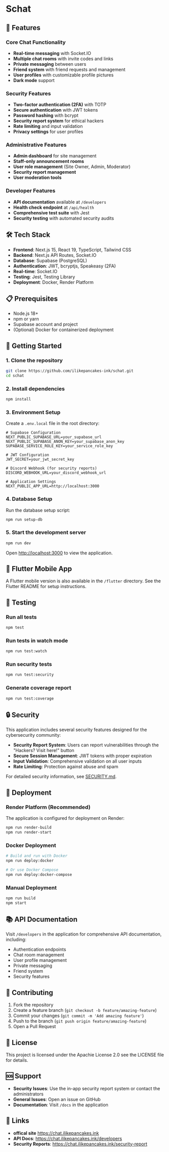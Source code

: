 # Schat

## 🚀 Features

### Core Chat Functionality
- **Real-time messaging** with Socket.IO
- **Multiple chat rooms** with invite codes and links
- **Private messaging** between users
- **Friend system** with friend requests and management
- **User profiles** with customizable profile pictures
- **Dark mode** support

### Security Features
- **Two-factor authentication (2FA)** with TOTP
- **Secure authentication** with JWT tokens
- **Password hashing** with bcrypt
- **Security report system** for ethical hackers
- **Rate limiting** and input validation
- **Privacy settings** for user profiles

### Administrative Features
- **Admin dashboard** for site management
- **Staff-only announcement rooms**
- **User role management** (Site Owner, Admin, Moderator)
- **Security report management**
- **User moderation tools**

### Developer Features
- **API documentation** available at `/developers`
- **Health check endpoint** at `/api/health`
- **Comprehensive test suite** with Jest
- **Security testing** with automated security audits

## 🛠 Tech Stack

- **Frontend**: Next.js 15, React 19, TypeScript, Tailwind CSS
- **Backend**: Next.js API Routes, Socket.IO
- **Database**: Supabase (PostgreSQL)
- **Authentication**: JWT, bcryptjs, Speakeasy (2FA)
- **Real-time**: Socket.IO
- **Testing**: Jest, Testing Library
- **Deployment**: Docker, Render Platform

## 📋 Prerequisites

- Node.js 18+
- npm or yarn
- Supabase account and project
- (Optional) Docker for containerized deployment

## 🚀 Getting Started

### 1. Clone the repository
```bash
git clone https://github.com/ilikepancakes-ink/schat.git
cd schat
```

### 2. Install dependencies
```bash
npm install
```

### 3. Environment Setup
Create a `.env.local` file in the root directory:

```env
# Supabase Configuration
NEXT_PUBLIC_SUPABASE_URL=your_supabase_url
NEXT_PUBLIC_SUPABASE_ANON_KEY=your_supabase_anon_key
SUPABASE_SERVICE_ROLE_KEY=your_service_role_key

# JWT Configuration
JWT_SECRET=your_jwt_secret_key

# Discord Webhook (for security reports)
DISCORD_WEBHOOK_URL=your_discord_webhook_url

# Application Settings
NEXT_PUBLIC_APP_URL=http://localhost:3000
```

### 4. Database Setup
Run the database setup script:
```bash
npm run setup-db
```

### 5. Start the development server
```bash
npm run dev
```

Open [http://localhost:3000](http://localhost:3000) to view the application.

## 📱 Flutter Mobile App

A Flutter mobile version is also available in the `/flutter` directory. See the Flutter README for setup instructions.

## 🧪 Testing

### Run all tests
```bash
npm test
```

### Run tests in watch mode
```bash
npm run test:watch
```

### Run security tests
```bash
npm run test:security
```

### Generate coverage report
```bash
npm run test:coverage
```

## 🔒 Security

This application includes several security features designed for the cybersecurity community:

- **Security Report System**: Users can report vulnerabilities through the "Hackers? Visit here!" button
- **Secure Session Management**: JWT tokens with proper expiration
- **Input Validation**: Comprehensive validation on all user inputs
- **Rate Limiting**: Protection against abuse and spam

For detailed security information, see [SECURITY.md](SECURITY.md).

## 🚀 Deployment

### Render Platform (Recommended)
The application is configured for deployment on Render:

```bash
npm run render-build
npm run render-start
```

### Docker Deployment
```bash
# Build and run with Docker
npm run deploy:docker

# Or use Docker Compose
npm run deploy:docker-compose
```

### Manual Deployment
```bash
npm run build
npm start
```

## 📚 API Documentation

Visit `/developers` in the application for comprehensive API documentation, including:
- Authentication endpoints
- Chat room management
- User profile management
- Private messaging
- Friend system
- Security features

## 🤝 Contributing

1. Fork the repository
2. Create a feature branch (`git checkout -b feature/amazing-feature`)
3. Commit your changes (`git commit -m 'Add amazing feature'`)
4. Push to the branch (`git push origin feature/amazing-feature`)
5. Open a Pull Request

## 📄 License

This project is licensed under the Apachie License 2.0 see the LICENSE file for details.

## 🆘 Support

- **Security Issues**: Use the in-app security report system or contact the administrators
- **General Issues**: Open an issue on GitHub
- **Documentation**: Visit `/docs` in the application

## 🔗 Links

- **offical site** https://chat.ilikepancakes.ink
- **API Docs**: https://chat.ilikepancakes.ink/developers
- **Security Reports**: https://chat.ilikepancakes.ink/security-report
